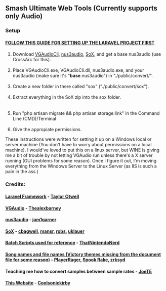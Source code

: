 <h2>Smash Ultimate Web Tools (Currently supports only Audio)</h2>

<h3><strong>Setup</strong></h3>

<h4><strong><a href="https://devmarketer.io/learn/setup-laravel-project-cloned-github-com/">FOLLOW THIS GUIDE FOR SETTING UP THE LARAVEL PROJECT FIRST</a></strong></h4>

<ol>
    <li>Download <a href="https://github.com/Thealexbarney/VGAudio/releases">VGAudioCli</a>, <a
            href="https://github.com/jam1garner/nus3audio-rs/releases">nus3audio</a>, <a
            href="http://sox.sourceforge.net/">SoX</a>, and get a base nus3audio (use CrossArc for this).</li>
    <br>
    <li>Place VGAudioCli.exe, VGAudioCli.dll, nus3audio.exe, and your nus3audio (make sure it's
        "<strong>base</strong>.nus3audio") in "./public/convert/".</li>
    <br>
    <li>Create a new folder in there called "sox" ("./public/convert/sox").</li>
    <br>
    <li> Extract everything in the SoX zip into the sox folder.</li>
    <br>
    <br>
    <li>Run "php artisan migrate && php artisan storage:link" in the Command Line (CMD)/Terminal</li>
    <br>
    <li>Give the appropiate permissions.</li>
</ol>

<p>
    These instructions were written for setting it up on a Windows local or server machine (You don't have to worry
    about permissions on a local machine). I would've loved to put this on a linux server, but WINE is giving me a bit
    of trouble by not letting VGAudio run unless there's a X server running (GUI problems for some reason). Once I
    figure it out, I'm moving everything from the Windows Server to the Linux Server (as IIS is such a pain in the ass.)
</p>

<h3><strong>Credits:</strong></h3>
<h4>
    <a href="https://github.com/laravel/laravel">Laravel Framework</a> - <a
        href="https://github.com/taylorotwell">Taylor Otwell</a>
</h4>
<h4>
    <a href="https://github.com/Thealexbarney/VGAudio">VGAudio</a> - <a
        href="https://github.com/Thealexbarney/">Thealexbarney</a>
</h4>
<h4>
    <a href="https://github.com/jam1garner/nus3audio">nus3audio</a> - <a
        href="https://github.com/jam1garner/">jam1garner</a>
</h4>
<h4>
    <a href="http://sox.sourceforge.net/">SoX</a> - <a href="https://sourceforge.net/u/cbagwell/">cbagwell</a>, <a
        href="https://sourceforge.net/u/mansr/profile/">mansr</a>, <a
        href="https://sourceforge.net/u/robs/profile/">robs</a>, <a href="https://sourceforge.net/u/uklauer/profile/">
        uklauer
    </a>
</h4>
<h4>
    <a href="https://cdn.discordapp.com/attachments/516449848057135124/653439158144073729/nus3audio.bat">Batch
        Scripts used for reference</a> - <a href="https://github.com/thatnintendonerd/">ThatNintendoNerd</a>
</h4>
<h4>
    <a href="https://docs.google.com/document/d/13nnPPQK46HE1c30LlcVj8Nrfdxjx1t1vH0cWMJqaSVA/">Song
        names and
        file names (Victory themes missing from the document file for some reason)</a> - <a
        href="https://gamebanana.com/members/1507074">PlayerRager</a>, <a
        href="https://www.youtube.com/channel/UCaMTWkuqc_W1D5CIPN7DEiw">Spook Rake</a>, <a
        href="https://gamebanana.com/members/1537331">zrksyd</a>
</h4>
<h4>
    Teaching me how to convert samples between sample rates - <a href="https://gamebanana.com/members/1480857">JoeTE</a>
</h4>
<h4>
    <a href="https://github.com/Coolsonickirby/smashultimatewebtools">This Website</a> - <a
        href="https://github.com/coolsonickirby/">Coolsonickirby</a>
</h4>
